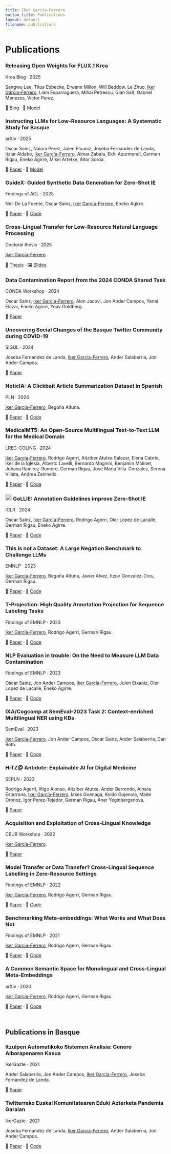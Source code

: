 ```yaml
---
title: Iker García-Ferrero
button_title: Publications
layout: default
filename: publications
---
```


# Publications

<div class="grid">
  <div class="card card-vertical">
    <div class="card-content">
      <h3 class="card-title">Releasing Open Weights for FLUX.1 Krea</h3>
      <p class="meta">Krea Blog · 2025</p>
      <p class="clamp-3">Sangwu Lee, Titus Ebbecke, Erwann Millon, Will Beddow, Le Zhuo, <ins>Iker García-Ferrero</ins>, Liam Esparraguera, Mihai Petrescu, Gian Saß, Gabriel Menezes, Victor Perez.</p>
      <p>📖 <a href="https://www.krea.ai/blog/flux-krea-open-source-release">Blog</a> · 📒 <a href="https://huggingface.co/black-forest-labs/FLUX.1-Krea-dev">Model</a></p>
    </div>
  </div>


  <div class="card card-vertical">
    <div class="card-content">
      <h3 class="card-title">Instructing LLMs for Low-Resource Languages: A Systematic Study for Basque</h3>
      <p class="meta">arXiv · 2025</p>
      <p class="clamp-3">Oscar Sainz, Naiara Perez, Julen Etxaniz, Joseba Fernandez de Landa, Itziar Aldabe, <ins>Iker García-Ferrero</ins>, Aimar Zabala, Ekhi Azurmendi, German Rigau, Eneko Agirre, Mikel Artetxe, Aitor Soroa.</p>
      <p>📖 <a href="https://arxiv.org/abs/2506.07597">Paper</a> · 📒 <a href="https://huggingface.co/collections/HiTZ/latxa-instruct-682f356091452b0028380804">Model</a></p>
    </div>
  </div>

  <div class="card card-vertical">
    <div class="card-content">
      <h3 class="card-title">GuideX: Guided Synthetic Data Generation for Zero-Shot IE</h3>
      <p class="meta">Findings of ACL · 2025</p>
      <p class="clamp-3">Neil De La Fuente, Oscar Sainz, <ins>Iker García-Ferrero</ins>, Eneko Agirre.</p>
      <p>📖 <a href="https://aclanthology.org/2025.findings-acl.1245/">Paper</a> · 📒 <a href="https://github.com/Neilus03/GUIDEX">Code</a></p>
    </div>
  </div>

  <div class="card card-vertical">
    <div class="card-content">
      <h3 class="card-title">Cross-Lingual Transfer for Low-Resource Natural Language Processing</h3>
      <p class="meta">Doctoral thesis · 2025</p>
      <p class="clamp-3"><ins>Iker García-Ferrero</ins></p>
      <p>📖 <a href="https://arxiv.org/abs/2502.02722">Thesis</a> · 🖼️ <a href="http://ixa.si.ehu.es/sites/default/files/dokumentuak/14175/Tesi_aurkezpena___Iker_García.pdf">Slides</a></p>
    </div>
  </div>

  <div class="card card-vertical">
    <div class="card-content">
      <h3 class="card-title">Data Contamination Report from the 2024 CONDA Shared Task</h3>
      <p class="meta">CONDA Workshop · 2024</p>
      <p class="clamp-3">Oscar Sainz, <ins>Iker García-Ferrero</ins>, Alon Jacovi, Jon Ander Campos, Yanai Elazar, Eneko Agirre, Yoav Goldberg.</p>
      <p>📖 <a href="https://aclanthology.org/2024.conda-1.4/">Paper</a></p>
    </div>
  </div>

  <div class="card card-vertical">
    <div class="card-content">
      <h3 class="card-title">Uncovering Social Changes of the Basque Twitter Community during COVID-19</h3>
      <p class="meta">SIGUL · 2024</p>
      <p class="clamp-3">Joseba Fernandez de Landa, <ins>Iker García-Ferrero</ins>, Ander Salaberria, Jon Ander Campos.</p>
      <p>📖 <a href="https://aclanthology.org/2024.sigul-1.44/">Paper</a></p>
    </div>
  </div>

  <div class="card card-vertical">
    <div class="card-content">
      <h3 class="card-title">NoticIA: A Clickbait Article Summarization Dataset in Spanish</h3>
      <p class="meta">PLN · 2024</p>
      <p class="clamp-3"><ins>Iker García-Ferrero</ins>, Begoña Altuna.</p>
      <p>📖 <a href="http://journal.sepln.org/sepln/ojs/ojs/index.php/pln/article/view/6610">Paper</a> · 📒 <a href="https://huggingface.co/datasets/Iker/NoticIA">Code</a></p>
    </div>
  </div>

  <div class="card card-vertical">
    <div class="card-content">
      <h3 class="card-title">MedicalMT5: An Open-Source Multilingual Text-to-Text LLM for the Medical Domain</h3>
      <p class="meta">LREC-COLING · 2024</p>
      <p class="clamp-3"><ins>Iker García-Ferrero</ins>, Rodrigo Agerri, Aitziber Atutxa Salazar, Elena Cabrio, Iker de la Iglesia, Alberto Lavelli, Bernardo Magnini, Benjamin Molinet, Johana Ramirez-Romero, German Rigau, Jose Maria Villa-Gonzalez, Serena Villata, Andrea Zaninello.</p>
      <p>📖 <a href="https://aclanthology.org/2024.lrec-main.974/">Paper</a> · 📒 <a href="https://huggingface.co/collections/HiTZ/antidote-project-6601973d7d7b55302c1e606d">Code</a></p>
    </div>
  </div>

  <div class="card card-vertical">
    <div class="card-content">
      <h3 class="card-title"><img src="https://github.com/hitz-zentroa/GoLLIE/blob/main/assets/GoLLIE.png?raw=true" width="20"> GoLLIE: Annotation Guidelines improve Zero-Shot IE</h3>
      <p class="meta">ICLR · 2024</p>
      <p class="clamp-3">Oscar Sainz, <ins>Iker García-Ferrero</ins>, Rodrigo Agerri, Oier Lopez de Lacalle, German Rigau, Eneko Agirre.</p>
      <p>📖 <a href="https://openreview.net/forum?id=Y3wpuxd7u9">Paper</a> · 📒 <a href="https://github.com/hitz-zentroa/GoLLIE/">Code</a></p>
    </div>
  </div>

  <div class="card card-vertical">
    <div class="card-content">
      <h3 class="card-title">This is not a Dataset: A Large Negation Benchmark to Challenge LLMs</h3>
      <p class="meta">EMNLP · 2023</p>
      <p class="clamp-3"><ins>Iker García-Ferrero</ins>, Begoña Altuna, Javier Alvez, Itziar Gonzalez-Dios, German Rigau.</p>
      <p>📖 <a href="https://aclanthology.org/2023.emnlp-main.531">Paper</a> · 📒 <a href="https://github.com/hitz-zentroa/This-is-not-a-Dataset">Code</a></p>
    </div>
  </div>

  <div class="card card-vertical">
    <div class="card-content">
      <h3 class="card-title">T-Projection: High Quality Annotation Projection for Sequence Labeling Tasks</h3>
      <p class="meta">Findings of EMNLP · 2023</p>
      <p class="clamp-3"><ins>Iker García-Ferrero</ins>, Rodrigo Agerri, German Rigau.</p>
      <p>📖 <a href="https://aclanthology.org/2023.findings-emnlp.1015/">Paper</a> · 📒 <a href="https://github.com/ikergarcia1996/T-Projection">Code</a></p>
    </div>
  </div>

  <div class="card card-vertical">
    <div class="card-content">
      <h3 class="card-title">NLP Evaluation in trouble: On the Need to Measure LLM Data Contamination</h3>
      <p class="meta">Findings of EMNLP · 2023</p>
      <p class="clamp-3">Oscar Sainz, Jon Ander Campos, <ins>Iker García-Ferrero</ins>, Julen Etxaniz, Oier Lopez de Lacalle, Eneko Agirre.</p>
      <p>📖 <a href="https://aclanthology.org/2023.findings-emnlp.722/">Paper</a> · 📒 <a href="https://hitz-zentroa.github.io/lm-contamination/">Code</a></p>
    </div>
  </div>

  <div class="card card-vertical">
    <div class="card-content">
      <h3 class="card-title">IXA/Cogcomp at SemEval-2023 Task 2: Context-enriched Multilingual NER using KBs</h3>
      <p class="meta">SemEval · 2023</p>
      <p class="clamp-3"><ins>Iker García-Ferrero</ins>, Jon Ander Campos, Oscar Sainz, Ander Salaberria, Dan Roth.</p>
      <p>📖 <a href="https://aclanthology.org/2023.semeval-1.186/">Paper</a> · 📒 <a href="https://github.com/ikergarcia1996/Context-enriched-NER">Code</a></p>
    </div>
  </div>

  <div class="card card-vertical">
    <div class="card-content">
      <h3 class="card-title">HiTZ@ Antidote: Explainable AI for Digital Medicine</h3>
      <p class="meta">SEPLN · 2023</p>
      <p class="clamp-3">Rodrigo Agerri, Iñigo Alonso, Aitziber Atutxa, Ander Berrondo, Ainara Estarrona, <ins>Iker García-Ferrero</ins>, Iakes Goenaga, Koldo Gojenola, Maite Oronoz, Igor Perez-Tejedor, German Rigau, Anar Yeginbergenova.</p>
      <p>📖 <a href="https://ceur-ws.org/Vol-3516/paper14.pdf">Paper</a></p>
    </div>
  </div>

  <div class="card card-vertical">
    <div class="card-content">
      <h3 class="card-title">Acquisition and Exploitation of Cross-Lingual Knowledge</h3>
      <p class="meta">CEUR Workshop · 2022</p>
      <p class="clamp-3"><ins>Iker García-Ferrero</ins>.</p>
      <p>📖 <a href="https://ceur-ws.org/Vol-3270/paper3.pdf">Paper</a></p>
    </div>
  </div>

  <div class="card card-vertical">
    <div class="card-content">
      <h3 class="card-title">Model Transfer or Data Transfer? Cross-Lingual Sequence Labelling in Zero-Resource Settings</h3>
      <p class="meta">Findings of EMNLP · 2022</p>
      <p class="clamp-3"><ins>Iker García-Ferrero</ins>, Rodrigo Agerri, German Rigau.</p>
      <p>📖 <a href="https://aclanthology.org/2022.findings-emnlp.478/">Paper</a> · 📒 <a href="https://github.com/ikergarcia1996/Easy-Label-Projection">Code</a></p>
    </div>
  </div>

  <div class="card card-vertical">
    <div class="card-content">
      <h3 class="card-title">Benchmarking Meta-embeddings: What Works and What Does Not</h3>
      <p class="meta">Findings of EMNLP · 2021</p>
      <p class="clamp-3"><ins>Iker García-Ferrero</ins>, Rodrigo Agerri, German Rigau.</p>
      <p>📖 <a href="https://aclanthology.org/2021.findings-emnlp.333">Paper</a> · 📒 <a href="https://github.com/ikergarcia1996/MetaVec">Code</a></p>
    </div>
  </div>

  <div class="card card-vertical">
    <div class="card-content">
      <h3 class="card-title">A Common Semantic Space for Monolingual and Cross-Lingual Meta-Embeddings</h3>
      <p class="meta">arXiv · 2020</p>
      <p class="clamp-3"><ins>Iker García-Ferrero</ins>, Rodrigo Agerri, German Rigau.</p>
      <p>📖 <a href="https://arxiv.org/abs/2001.06381">Paper</a> · 📒 <a href="https://github.com/ikergarcia1996/MVM-Embeddings">Code</a></p>
    </div>
  </div>
</div>

<br>

## Publications in Basque

<div class="grid">
  <div class="card card-vertical">
    <div class="card-content">
      <h3 class="card-title">Itzulpen Automatikoko Sistemen Analisia: Genero Alborapenaren Kasua</h3>
      <p class="meta">IkerGazte · 2021</p>
      <p>Ander Salaberria, Jon Ander Campos, <ins>Iker García-Ferrero</ins>, Joseba Fernandez de Landa.</p>
      <p>📖 <a href="http://www.ixa.eus/sites/default/files/dokumentuak/13328/Itzulpen_automatikoko_sistemen_joeraren_analisia__generoaren_kasua.pdf">Paper</a></p>
    </div>
  </div>

  <div class="card card-vertical">
    <div class="card-content">
      <h3 class="card-title">Twitterreko Euskal Komunitatearen Eduki Azterketa Pandemia Garaian</h3>
      <p class="meta">IkerGazte · 2021</p>
      <p>Joseba Fernandez de Landa, <ins>Iker García-Ferrero</ins>, Ander Salaberria, Jon Ander Campos.</p>
      <p>📖 <a href="http://ixa.si.ehu.eus/sites/default/files/dokumentuak/13327/Sare_sozialen_analisia_pandemia_garaian.pdf">Paper</a> · 📒 <a href="https://github.com/ikergarcia1996/Ikergazte-Covid-Twitter-2021">Code</a></p>
    </div>
  </div>
</div>
